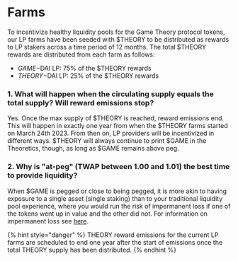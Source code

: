 # Farms

To incentivize healthy liquidity pools for the Game Theory protocol tokens, our LP farms have been seeded with $THEORY to be distributed as rewards to LP stakers across a time period of 12 months. The total $THEORY rewards are distributed from each farm as follows:

* $GAME-$DAI LP: 75% of the $THEORY rewards
* $THEORY-$DAI LP: 25% of the $THEORY rewards

### **1. What will happen when the circulating supply equals the total supply? Will reward emissions stop?**

Yes. Once the max supply of $THEORY is reached, reward emissions end. This will happen in exactly one year from when the $THEORY farms started on March 24th 2023. From then on, LP providers will be incentivized in different ways. $THEORY will always continue to print $GAME in the Theoretics, though, as long as $GAME remains above peg.

### 2. Why is "at-peg" (TWAP between 1.00 and 1.01) the best time to provide liquidity?

When $GAME is pegged or close to being pegged, it is more akin to having exposure to a single asset (single staking) than to your traditional liquidity pool experience, where you would run the risk of impermanent loss if one of the tokens went up in value and the other did not. For information on impermanent loss see [here](https://academy.binance.com/en/articles/impermanent-loss-explained).



{% hint style="danger" %}
THEORY reward emissions for the current LP farms are scheduled to end one year after the start of emissions once the total THEORY supply has been distributed.
{% endhint %}
